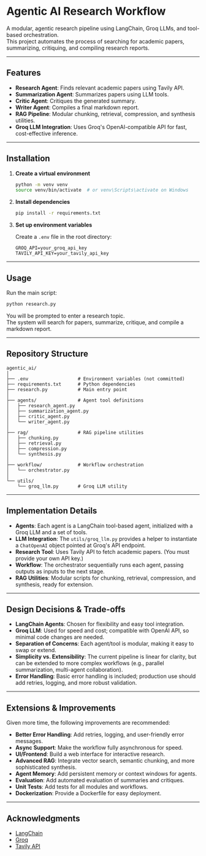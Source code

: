# Agentic AI Research Workflow

A modular, agentic research pipeline using LangChain, Groq LLMs, and tool-based orchestration.  
This project automates the process of searching for academic papers, summarizing, critiquing, and compiling research reports.

---

## Features

- **Research Agent**: Finds relevant academic papers using Tavily API.
- **Summarization Agent**: Summarizes papers using LLM tools.
- **Critic Agent**: Critiques the generated summary.
- **Writer Agent**: Compiles a final markdown report.
- **RAG Pipeline**: Modular chunking, retrieval, compression, and synthesis utilities.
- **Groq LLM Integration**: Uses Groq's OpenAI-compatible API for fast, cost-effective inference.

---

## Installation


1. **Create a virtual environment**
   ```bash
   python -m venv venv
   source venv/bin/activate  # or venv\Scripts\activate on Windows
   ```

2. **Install dependencies**
   ```bash
   pip install -r requirements.txt
   ```

3. **Set up environment variables**

   Create a `.env` file in the root directory:
   ```
   GROQ_API=your_groq_api_key
   TAVILY_API_KEY=your_tavily_api_key
   ```

---

## Usage

Run the main script:

```bash
python research.py
```

You will be prompted to enter a research topic.  
The system will search for papers, summarize, critique, and compile a markdown report.

---

## Repository Structure

```
agentic_ai/
│
├── .env                  # Environment variables (not committed)
├── requirements.txt      # Python dependencies
├── research.py           # Main entry point
│
├── agents/               # Agent tool definitions
│   ├── research_agent.py
│   ├── summarization_agent.py
│   ├── critic_agent.py
│   └── writer_agent.py
│
├── rag/                  # RAG pipeline utilities
│   ├── chunking.py
│   ├── retrieval.py
│   ├── compression.py
│   └── synthesis.py
│
├── workflow/             # Workflow orchestration
│   └── orchestrator.py
│
└── utils/
    └── groq_llm.py       # Groq LLM utility
```

---

## Implementation Details

- **Agents**: Each agent is a LangChain tool-based agent, initialized with a Groq LLM and a set of tools.
- **LLM Integration**: The `utils/groq_llm.py` provides a helper to instantiate a `ChatOpenAI` object pointed at Groq's API endpoint.
- **Research Tool**: Uses Tavily API to fetch academic papers. (You must provide your own API key.)
- **Workflow**: The orchestrator sequentially runs each agent, passing outputs as inputs to the next stage.
- **RAG Utilities**: Modular scripts for chunking, retrieval, compression, and synthesis, ready for extension.

---

## Design Decisions & Trade-offs

- **LangChain Agents**: Chosen for flexibility and easy tool integration.
- **Groq LLM**: Used for speed and cost; compatible with OpenAI API, so minimal code changes are needed.
- **Separation of Concerns**: Each agent/tool is modular, making it easy to swap or extend.
- **Simplicity vs. Extensibility**: The current pipeline is linear for clarity, but can be extended to more complex workflows (e.g., parallel summarization, multi-agent collaboration).
- **Error Handling**: Basic error handling is included; production use should add retries, logging, and more robust validation.

---

## Extensions & Improvements

Given more time, the following improvements are recommended:

- **Better Error Handling**: Add retries, logging, and user-friendly error messages.
- **Async Support**: Make the workflow fully asynchronous for speed.
- **UI/Frontend**: Build a web interface for interactive research.
- **Advanced RAG**: Integrate vector search, semantic chunking, and more sophisticated synthesis.
- **Agent Memory**: Add persistent memory or context windows for agents.
- **Evaluation**: Add automated evaluation of summaries and critiques.
- **Unit Tests**: Add tests for all modules and workflows.
- **Dockerization**: Provide a Dockerfile for easy deployment.

---



## Acknowledgments

- [LangChain](https://github.com/langchain-ai/langchain)
- [Groq](https://groq.com/)
- [Tavily API](https://docs.tavily.com/)
